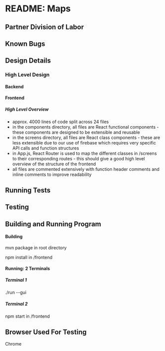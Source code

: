 # README: Maps

## Partner Division of Labor

## Known Bugs

## Design Details
### High Level Design
#### Backend

#### Frontend
##### High Level Overview
- approx. 4000 lines of code split across 24 files
- in the components directory, all files are React functional components - these
components are designed to be extensible and reusable
- in the screens directory, all files are React class components - these are less
extensible due to our use of firebase which requires very specific API calls and
function structures
- in App.js, React Router is used to map the different classes in /screens to their
corresponding routes - this should give a good high level overview of the structure
of the frontend
- all files are commented extensively with function header comments and inline comments
to improve readability

## Running Tests

## Testing

## Building and Running Program
#### Building
mvn package in root directory

npm install in /frontend

#### Running: 2 Terminals
##### Terminal 1
./run --gui

##### Terminal 2
npm start in /frontend

## Browser Used For Testing
Chrome
